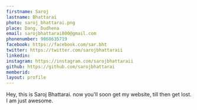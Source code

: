 ```yaml
---
firstname: Saroj
lastname: Bhattarai
photo: saroj_bhattarai.png
place: Dang, Dudhena
email: sarojbhattarai800@gmail.com	
phonenumber: 9868635719
facebook: https://facebook.com/sar.bht
twitter: https://twitter.com/sarojbhattaraii
linkedin:
instagram: https://instagram.com/sarojbhattaraii
github: https://github.com/sarojbhattarai
memberid:
layout: profile
---
```


Hey, this is Saroj Bhattarai. now you'll soon get my website, till then get lost. I am just awesome.
